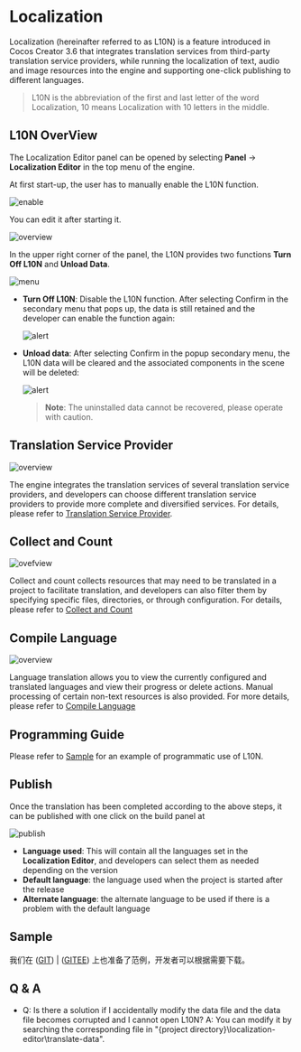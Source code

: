 # Localization

Localization (hereinafter referred to as L10N) is a feature introduced in Cocos Creator 3.6 that integrates translation services from third-party translation service providers, while running the localization of text, audio and image resources into the engine and supporting one-click publishing to different languages.

> L10N is the abbreviation of the first and last letter of the word Localization, 10 means Localization with 10 letters in the middle.

## L10N OverView

The Localization Editor panel can be opened by selecting **Panel** -> **Localization Editor** in the top menu of the engine. <br>

At first start-up, the user has to manually enable the L10N function.

![enable](overview/enable.png)

You can edit it after starting it.

![overview](overview/overview.png)

In the upper right corner of the panel, the L10N provides two functions **Turn Off L10N** and **Unload Data**.

![menu](overview/menu.png)

- **Turn Off L10N**: Disable the L10N function. After selecting Confirm in the secondary menu that pops up, the data is still retained and the developer can enable the function again:

    ![alert](overview/close-alert.png)

- **Unload data**: After selecting Confirm in the popup secondary menu, the L10N data will be cleared and the associated components in the scene will be deleted:

    ![alert](overview/uninstal-alert.png)

    > **Note**: The uninstalled data cannot be recovered, please operate with caution.

## Translation Service Provider

![overview](translation-service/overview.png)

The engine integrates the translation services of several translation service providers, and developers can choose different translation service providers to provide more complete and diversified services. For details, please refer to [Translation Service Provider](translation-service.md).

## Collect and Count

![ovefview](collect/overview.png)

Collect and count collects resources that may need to be translated in a project to facilitate translation, and developers can also filter them by specifying specific files, directories, or through configuration. For details, please refer to [Collect and Count](collect-and-count.md)

## Compile Language

![overview](compile/overview.png)

Language translation allows you to view the currently configured and translated languages and view their progress or delete actions. Manual processing of certain non-text resources is also provided. For more details, please refer to [Compile Language](compile-language.md)

## Programming Guide

Please refer to [Sample](script-using.md) for an example of programmatic use of L10N.

## Publish

Once the translation has been completed according to the above steps, it can be published with one click on the build panel at

![publish](overview/publish.png)

- **Language used**: This will contain all the languages set in the **Localization Editor**, and developers can select them as needed depending on the version
- **Default language**: the language used when the project is started after the release
- **Alternate language**: the alternate language to be used if there is a problem with the default language

## Sample

我们在 ([GIT](github.com)) | ([GITEE](gitee.com)) 上也准备了范例，开发者可以根据需要下载。

## Q & A

- Q: Is there a solution if I accidentally modify the data file and the data file becomes corrupted and I cannot open L10N?
  A: You can modify it by searching the corresponding file in "{project directory}\localization-editor\translate-data".
